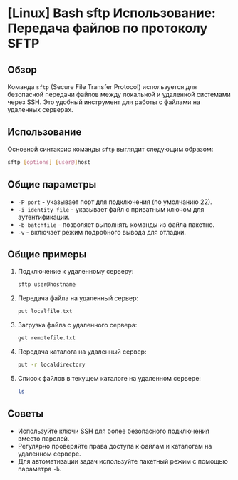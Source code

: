 # [Linux] Bash sftp Использование: Передача файлов по протоколу SFTP

## Обзор
Команда `sftp` (Secure File Transfer Protocol) используется для безопасной передачи файлов между локальной и удаленной системами через SSH. Это удобный инструмент для работы с файлами на удаленных серверах.

## Использование
Основной синтаксис команды `sftp` выглядит следующим образом:

```bash
sftp [options] [user@]host
```

## Общие параметры
- `-P port` - указывает порт для подключения (по умолчанию 22).
- `-i identity_file` - указывает файл с приватным ключом для аутентификации.
- `-b batchfile` - позволяет выполнять команды из файла пакетно.
- `-v` - включает режим подробного вывода для отладки.

## Общие примеры
1. Подключение к удаленному серверу:
   ```bash
   sftp user@hostname
   ```

2. Передача файла на удаленный сервер:
   ```bash
   put localfile.txt
   ```

3. Загрузка файла с удаленного сервера:
   ```bash
   get remotefile.txt
   ```

4. Передача каталога на удаленный сервер:
   ```bash
   put -r localdirectory
   ```

5. Список файлов в текущем каталоге на удаленном сервере:
   ```bash
   ls
   ```

## Советы
- Используйте ключи SSH для более безопасного подключения вместо паролей.
- Регулярно проверяйте права доступа к файлам и каталогам на удаленном сервере.
- Для автоматизации задач используйте пакетный режим с помощью параметра `-b`.